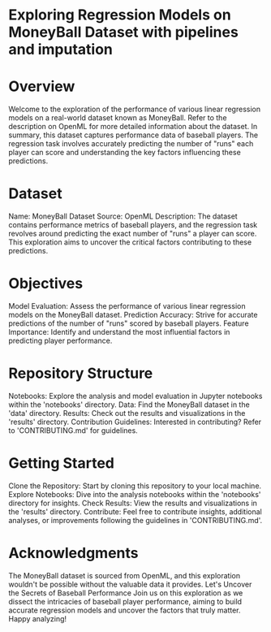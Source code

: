 # Exploring Regression Models on MoneyBall Dataset with pipelines and imputation
# Overview
Welcome to the exploration of the performance of various linear regression models on a real-world dataset known as MoneyBall. Refer to the description on OpenML for more detailed information about the dataset. In summary, this dataset captures performance data of baseball players. The regression task involves accurately predicting the number of "runs" each player can score and understanding the key factors influencing these predictions.

# Dataset
Name: MoneyBall Dataset
Source: OpenML
Description: The dataset contains performance metrics of baseball players, and the regression task revolves around predicting the exact number of "runs" a player can score. This exploration aims to uncover the critical factors contributing to these predictions.
# Objectives
Model Evaluation: Assess the performance of various linear regression models on the MoneyBall dataset.
Prediction Accuracy: Strive for accurate predictions of the number of "runs" scored by baseball players.
Feature Importance: Identify and understand the most influential factors in predicting player performance.
# Repository Structure
Notebooks: Explore the analysis and model evaluation in Jupyter notebooks within the 'notebooks' directory.
Data: Find the MoneyBall dataset in the 'data' directory.
Results: Check out the results and visualizations in the 'results' directory.
Contribution Guidelines: Interested in contributing? Refer to 'CONTRIBUTING.md' for guidelines.
# Getting Started
Clone the Repository: Start by cloning this repository to your local machine.
Explore Notebooks: Dive into the analysis notebooks within the 'notebooks' directory for insights.
Check Results: View the results and visualizations in the 'results' directory.
Contribute: Feel free to contribute insights, additional analyses, or improvements following the guidelines in 'CONTRIBUTING.md'.
# Acknowledgments
The MoneyBall dataset is sourced from OpenML, and this exploration wouldn't be possible without the valuable data it provides.
Let's Uncover the Secrets of Baseball Performance
Join us on this exploration as we dissect the intricacies of baseball player performance, aiming to build accurate regression models and uncover the factors that truly matter. Happy analyzing!
